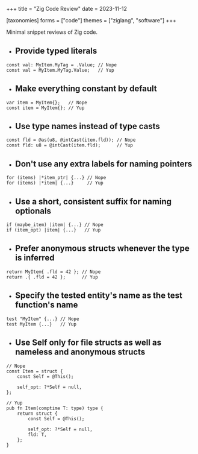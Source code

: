 +++
title = "Zig Code Review"
date = 2023-11-12

[taxonomies]
forms = ["code"]
themes = ["ziglang", "software"]
+++

Minimal snippet reviews of Zig code.

<!-- more -->

- ## Provide typed literals

```zig
const val: MyItem.MyTag = .Value; // Nope
const val = MyItem.MyTag.Value;   // Yup
```

- ## Make everything constant by default

```zig
var item = MyItem{};   // Nope
const item = MyItem{}; // Yup
```

- ## Use type names instead of type casts

```zig
const fld = @as(u8, @intCast(item.fld)); // Nope
const fld: u8 = @intCast(item.fld);      // Yup
```

- ## Don't use any extra labels for naming pointers

```zig
for (items) |*item_ptr| {...} // Nope
for (items) |*item| {...}     // Yup
```

- ## Use a short, consistent suffix for naming optionals

```zig
if (maybe_item) |item| {...} // Nope
if (item_opt) |item| {...}   // Yup
```

- ## Prefer anonymous structs whenever the type is inferred

```zig
return MyItem{ .fld = 42 }; // Nope
return .{ .fld = 42 };      // Yup
```

- ## Specify the tested entity's name as the test function's name

```zig
test "MyItem" {...} // Nope
test MyItem {...}   // Yup
```

- ## Use Self only for file structs as well as nameless and anonymous structs

```zig
// Nope
const Item = struct {
    const Self = @This();

    self_opt: ?*Self = null,
};

// Yup
pub fn Item(comptime T: type) type {
    return struct {
        const Self = @This();

        self_opt: ?*Self = null,
        fld: T,
    };
}
```
